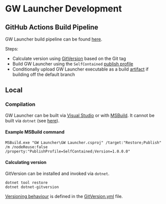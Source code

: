 # GW Launcher Development
## GitHub Actions Build Pipeline
GW Launcher build pipeline can be found [here](../.github/workflows/build.yml).

Steps:
- Calculate version using [GitVersion](https://gitversion.net/) based on the Git tag
- Build GW Launcher using the `SelfContained` [publish profile](https://learn.microsoft.com/en-us/aspnet/core/host-and-deploy/visual-studio-publish-profiles)
- Conditionally upload GW Launcher executable as a build [artifact](https://docs.github.com/en/actions/using-workflows/storing-workflow-data-as-artifacts) if building off the default branch

## Local
### Compilation
GW Launcher can be built via [Visual Studio](https://visualstudio.microsoft.com/) or with [MSBuild](https://learn.microsoft.com/en-us/visualstudio/msbuild/msbuild-command-line-reference). It cannot be built via `dotnet` (see [here](https://aka.ms/msbuild/MSB4803)).

#### Example MSBuild command
`MSBuild.exe "GW Launcher\GW Launcher.csproj" /target:"Restore;Publish" /m /nodeReuse:false /property:"PublishProfile=SelfContained;Version=1.0.0.0"`

#### Calculating version
GitVersion can be installed and invoked via `dotnet`.
```
dotnet tool restore
dotnet dotnet-gitversion
```
[Versioning behaviour](https://gitversion.net/docs/reference/configuration) is defined in the [GitVersion.yml](../GitVersion.yml) file.